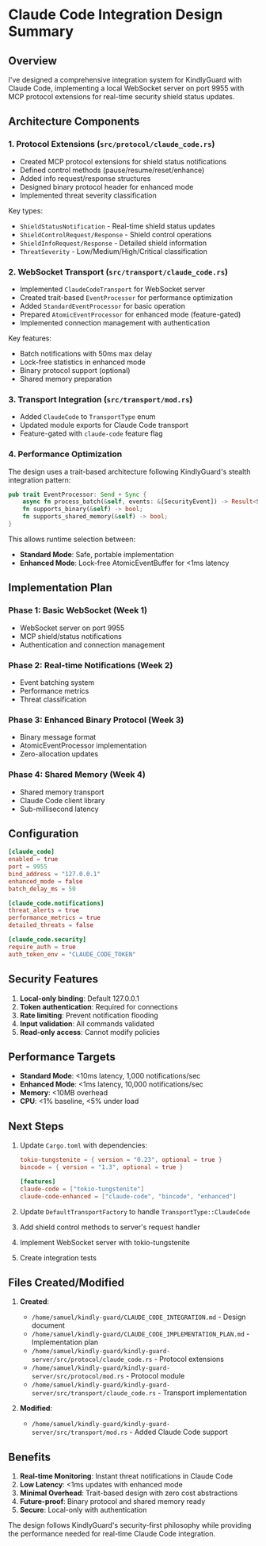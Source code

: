 # Claude Code Integration Design Summary

## Overview

I've designed a comprehensive integration system for KindlyGuard with Claude Code, implementing a local WebSocket server on port 9955 with MCP protocol extensions for real-time security shield status updates.

## Architecture Components

### 1. **Protocol Extensions** (`src/protocol/claude_code.rs`)
- Created MCP protocol extensions for shield status notifications
- Defined control methods (pause/resume/reset/enhance)
- Added info request/response structures
- Designed binary protocol header for enhanced mode
- Implemented threat severity classification

Key types:
- `ShieldStatusNotification` - Real-time shield status updates
- `ShieldControlRequest/Response` - Shield control operations
- `ShieldInfoRequest/Response` - Detailed shield information
- `ThreatSeverity` - Low/Medium/High/Critical classification

### 2. **WebSocket Transport** (`src/transport/claude_code.rs`)
- Implemented `ClaudeCodeTransport` for WebSocket server
- Created trait-based `EventProcessor` for performance optimization
- Added `StandardEventProcessor` for basic operation
- Prepared `AtomicEventProcessor` for enhanced mode (feature-gated)
- Implemented connection management with authentication

Key features:
- Batch notifications with 50ms max delay
- Lock-free statistics in enhanced mode
- Binary protocol support (optional)
- Shared memory preparation

### 3. **Transport Integration** (`src/transport/mod.rs`)
- Added `ClaudeCode` to `TransportType` enum
- Updated module exports for Claude Code transport
- Feature-gated with `claude-code` feature flag

### 4. **Performance Optimization**
The design uses a trait-based architecture following KindlyGuard's stealth integration pattern:

```rust
pub trait EventProcessor: Send + Sync {
    async fn process_batch(&self, events: &[SecurityEvent]) -> Result<ShieldStatusParams>;
    fn supports_binary(&self) -> bool;
    fn supports_shared_memory(&self) -> bool;
}
```

This allows runtime selection between:
- **Standard Mode**: Safe, portable implementation
- **Enhanced Mode**: Lock-free AtomicEventBuffer for <1ms latency

## Implementation Plan

### Phase 1: Basic WebSocket (Week 1)
- WebSocket server on port 9955
- MCP shield/status notifications
- Authentication and connection management

### Phase 2: Real-time Notifications (Week 2)
- Event batching system
- Performance metrics
- Threat classification

### Phase 3: Enhanced Binary Protocol (Week 3)
- Binary message format
- AtomicEventProcessor implementation
- Zero-allocation updates

### Phase 4: Shared Memory (Week 4)
- Shared memory transport
- Claude Code client library
- Sub-millisecond latency

## Configuration

```toml
[claude_code]
enabled = true
port = 9955
bind_address = "127.0.0.1"
enhanced_mode = false
batch_delay_ms = 50

[claude_code.notifications]
threat_alerts = true
performance_metrics = true
detailed_threats = false

[claude_code.security]
require_auth = true
auth_token_env = "CLAUDE_CODE_TOKEN"
```

## Security Features

1. **Local-only binding**: Default 127.0.0.1
2. **Token authentication**: Required for connections
3. **Rate limiting**: Prevent notification flooding
4. **Input validation**: All commands validated
5. **Read-only access**: Cannot modify policies

## Performance Targets

- **Standard Mode**: <10ms latency, 1,000 notifications/sec
- **Enhanced Mode**: <1ms latency, 10,000 notifications/sec
- **Memory**: <10MB overhead
- **CPU**: <1% baseline, <5% under load

## Next Steps

1. Update `Cargo.toml` with dependencies:
   ```toml
   tokio-tungstenite = { version = "0.23", optional = true }
   bincode = { version = "1.3", optional = true }
   
   [features]
   claude-code = ["tokio-tungstenite"]
   claude-code-enhanced = ["claude-code", "bincode", "enhanced"]
   ```

2. Update `DefaultTransportFactory` to handle `TransportType::ClaudeCode`

3. Add shield control methods to server's request handler

4. Implement WebSocket server with tokio-tungstenite

5. Create integration tests

## Files Created/Modified

1. **Created**:
   - `/home/samuel/kindly-guard/CLAUDE_CODE_INTEGRATION.md` - Design document
   - `/home/samuel/kindly-guard/CLAUDE_CODE_IMPLEMENTATION_PLAN.md` - Implementation plan
   - `/home/samuel/kindly-guard/kindly-guard-server/src/protocol/claude_code.rs` - Protocol extensions
   - `/home/samuel/kindly-guard/kindly-guard-server/src/protocol/mod.rs` - Protocol module
   - `/home/samuel/kindly-guard/kindly-guard-server/src/transport/claude_code.rs` - Transport implementation

2. **Modified**:
   - `/home/samuel/kindly-guard/kindly-guard-server/src/transport/mod.rs` - Added Claude Code support

## Benefits

1. **Real-time Monitoring**: Instant threat notifications in Claude Code
2. **Low Latency**: <1ms updates with enhanced mode
3. **Minimal Overhead**: Trait-based design with zero cost abstractions
4. **Future-proof**: Binary protocol and shared memory ready
5. **Secure**: Local-only with authentication

The design follows KindlyGuard's security-first philosophy while providing the performance needed for real-time Claude Code integration.